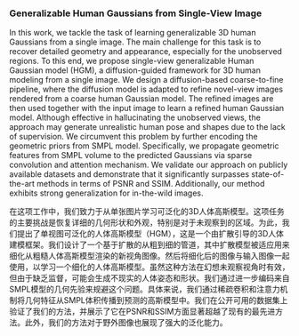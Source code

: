 ### Generalizable Human Gaussians from Single-View Image

In this work, we tackle the task of learning generalizable 3D human Gaussians from a single image. The main challenge for this task is to recover detailed geometry and appearance, especially for the unobserved regions. To this end, we propose single-view generalizable Human Gaussian model (HGM), a diffusion-guided framework for 3D human modeling from a single image. We design a diffusion-based coarse-to-fine pipeline, where the diffusion model is adapted to refine novel-view images rendered from a coarse human Gaussian model. The refined images are then used together with the input image to learn a refined human Gaussian model. Although effective in hallucinating the unobserved views, the approach may generate unrealistic human pose and shapes due to the lack of supervision. We circumvent this problem by further encoding the geometric priors from SMPL model. Specifically, we propagate geometric features from SMPL volume to the predicted Gaussians via sparse convolution and attention mechanism. We validate our approach on publicly available datasets and demonstrate that it significantly surpasses state-of-the-art methods in terms of PSNR and SSIM. Additionally, our method exhibits strong generalization for in-the-wild images.

在这项工作中，我们致力于从单张图片学习可泛化的3D人体高斯模型。这项任务的主要挑战是恢复详细的几何形状和外观，特别是对于未观察到的区域。为此，我们提出了单视图可泛化的人体高斯模型（HGM），这是一个由扩散引导的3D人体建模框架。我们设计了一个基于扩散的从粗到细的管道，其中扩散模型被适应用来细化从粗糙人体高斯模型渲染的新视角图像。然后将细化后的图像与输入图像一起使用，以学习一个细化的人体高斯模型。虽然这种方法在幻想未观察视角时有效，但由于缺乏监督，可能会生成不现实的人体姿态和形状。我们通过进一步编码来自SMPL模型的几何先验来规避这个问题。具体来说，我们通过稀疏卷积和注意力机制将几何特征从SMPL体积传播到预测的高斯模型中。我们在公开可用的数据集上验证了我们的方法，并展示了它在PSNR和SSIM方面显著超越了现有的最先进方法。此外，我们的方法对于野外图像也展现了强大的泛化能力。
